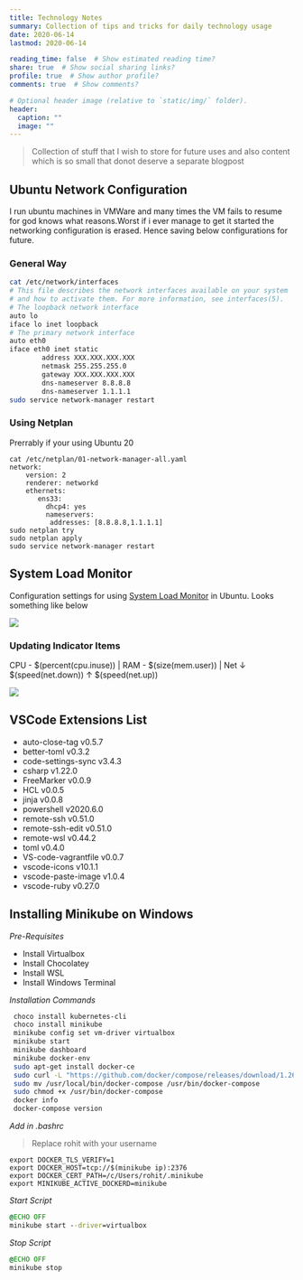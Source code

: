 ```yaml
---
title: Technology Notes
summary: Collection of tips and tricks for daily technology usage
date: 2020-06-14
lastmod: 2020-06-14

reading_time: false  # Show estimated reading time?
share: true  # Show social sharing links?
profile: true  # Show author profile?
comments: true  # Show comments?

# Optional header image (relative to `static/img/` folder).
header:
  caption: ""
  image: ""
---
```


> Collection of stuff that I wish to store for future uses and also content which is so small that donot deserve a separate blogpost

## Ubuntu Network Configuration 

I run ubuntu machines in VMWare and many times the VM fails to resume for god knows what reasons.Worst if i ever manage to get it started the networking configuration is erased. Hence saving below configurations for future.

### General Way
```bash
cat /etc/network/interfaces
# This file describes the network interfaces available on your system
# and how to activate them. For more information, see interfaces(5).
# The loopback network interface
auto lo
iface lo inet loopback
# The primary network interface
auto eth0
iface eth0 inet static
        address XXX.XXX.XXX.XXX
        netmask 255.255.255.0
        gateway XXX.XXX.XXX.XXX
        dns-nameserver 8.8.8.8
        dns-nameserver 1.1.1.1
sudo service network-manager restart
```
### Using Netplan

Prerrably if your using Ubuntu 20

```shell
cat /etc/netplan/01-network-manager-all.yaml
network:
    version: 2
    renderer: networkd
    ethernets:
       ens33:
         dhcp4: yes
         nameservers:
          addresses: [8.8.8.8,1.1.1.1]
sudo netplan try
sudo netplan apply
sudo service network-manager restart
```
## System Load Monitor

Configuration settings for using [System Load Monitor](https://launchpad.net/indicator-multiload) in Ubuntu.
Looks something like below

![](system_load_monitor.png)

### Updating Indicator Items

CPU - $(percent(cpu.inuse)) | RAM - $(size(mem.user)) | Net  ↓ $(speed(net.down)) ↑ $(speed(net.up)) 

![](indicator-multiload.png)

## VSCode Extensions List

- auto-close-tag v0.5.7
- better-toml v0.3.2
- code-settings-sync v3.4.3
- csharp v1.22.0
- FreeMarker v0.0.9
- HCL v0.0.5
- jinja v0.0.8
- powershell v2020.6.0
- remote-ssh v0.51.0
- remote-ssh-edit v0.51.0
- remote-wsl v0.44.2
- toml v0.4.0
- VS-code-vagrantfile v0.0.7
- vscode-icons v10.1.1
- vscode-paste-image v1.0.4
- vscode-ruby v0.27.0

## Installing Minikube on Windows

*Pre-Requisites*

- Install Virtualbox
- Install Chocolatey
- Install WSL
- Install Windows Terminal

*Installation Commands*

```bash
 choco install kubernetes-cli
 choco install minikube
 minikube config set vm-driver virtualbox
 minikube start
 minikube dashboard
 minikube docker-env
 sudo apt-get install docker-ce
 sudo curl -L "https://github.com/docker/compose/releases/download/1.26.0/docker-compose-$(uname -s)-$(uname -m)"  -o /usr/local/bin/docker-compose
 sudo mv /usr/local/bin/docker-compose /usr/bin/docker-compose
 sudo chmod +x /usr/bin/docker-compose
 docker info
 docker-compose version
 ```

*Add in .bashrc*

> Replace rohit with your username

 ```bashrc
 export DOCKER_TLS_VERIFY=1
 export DOCKER_HOST=tcp://$(minikube ip):2376
 export DOCKER_CERT_PATH=/c/Users/rohit/.minikube
 export MINIKUBE_ACTIVE_DOCKERD=minikube
 ```

 *Start Script*

 ```bat
@ECHO OFF
minikube start --driver=virtualbox
 ```

 *Stop Script*

```bat
@ECHO OFF
minikube stop
```
